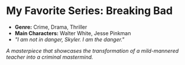 # My Favorite Series: Breaking Bad

- **Genre:** Crime, Drama, Thriller  
- **Main Characters:** Walter White, Jesse Pinkman  
- _"I am not in danger, Skyler. I am the danger."_  

*A masterpiece that showcases the transformation of a mild-mannered teacher into a criminal mastermind.*

